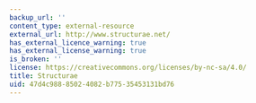 ```yaml
---
backup_url: ''
content_type: external-resource
external_url: http://www.structurae.net/
has_external_licence_warning: true
has_external_license_warning: true
is_broken: ''
license: https://creativecommons.org/licenses/by-nc-sa/4.0/
title: Structurae
uid: 47d4c988-8502-4082-b775-35453131bd76
---
```

